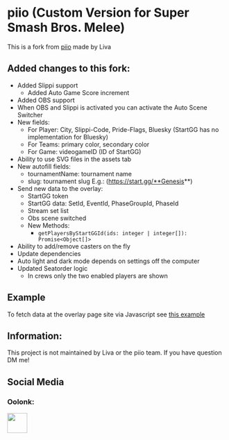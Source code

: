 # piio (Custom Version for Super Smash Bros. Melee)
This is a fork from [piio](https://github.com/MYI-Liva/piio) made by Liva


## Added changes to this fork:
- Added Slippi support
  - Added Auto Game Score increment
- Added OBS support
- When OBS and Slippi is activated you can activate the Auto Scene Switcher
- New fields: 
    - For Player: City, Slippi-Code, Pride-Flags, Bluesky (StartGG has no implementation for Bluesky)
    - For Teams: primary color, secondary color
    - For Game: videogameID (ID of StartGG)
- Ability to use SVG files in the assets tab
- New autofill fields:
    - tournamentName: tournament name
    - slug: tournament slug E.g.: (https://start.gg/**Genesis**)
- Send new data to the overlay:
    - StartGG token
    - StartGG data: SetId, EventId, PhaseGroupId, PhaseId
    - Stream set list
    - Obs scene switched
    - New Methods: 
        - `getPlayersByStartGGId(ids: integer | integer[]): Promise<Object[]>`
- Ability to add/remove casters on the fly
- Update dependencies
- Auto light and dark mode depends on settings off the computer
- Updated Seatorder logic
  - In crews only the two enabled players are shown

## Example
To fetch data at the overlay page site via Javascript see [this example](themes/default/test.html)

## Information:
This project is not maintained by Liva or the piio team. If you have question DM me!

## Social Media 

### Oolonk:
<a href="https://bsky.app/profile/oolonk.bsky.social" target="_blank"><img height='35' style='border:0px;height:46px;' src='https://bsky.social/about/images/favicon-32x32.png'></a>
